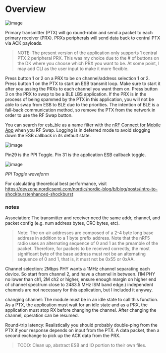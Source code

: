 # Overview

![image](https://github.com/droidecahedron/esb_multi/assets/63935881/a5b7c44e-4833-4971-904c-00db98955ab3)

Primary transmitter (PTX) will go round-robin and send a packet to each primary receiver (PRX). PRXs peripherals will send data back to central PTX via ACK payloads.
> NOTE: The present version of the application only supports 1 central PTX 2 peripheral PRX. This was my choice due to the # of buttons on the DK where you choose which PRX you want to be. At some point, I may add CLI as the user input to make it more flexible.

Press button 1 or 2 on a PRX to be on channel/address selection 1 or 2.
Press button 1 on the PTX to start an ESB transmit loop. Make sure to start it after you assing the PRXs to each channel you want them on.
Press button 3 on the PRX to swap to be a BLE LBS application.
If the PRX is in the process of being spammed by the PTX in this application, you will not be able to swap from ESB to BLE due to the priorities. The intention of BLE is a fall-back communication method, so remove the PTX from the network in order to use the RF Swap button.

You can search for esb_ble as a name filter with the [nRF Connect for Mobile App](https://www.nordicsemi.com/Products/Development-tools/nrf-connect-for-mobile) when you RF Swap.
Logging is in deferred mode to avoid slogging down the ESB callback in its default state.

![image](https://github.com/droidecahedron/esb_multi/assets/63935881/1c215178-7ab8-4a4a-8c41-fad8457cdf4c)


Pin29 is the PPI Toggle. Pin 31 is the application ESB callback toggle.

![image](https://github.com/droidecahedron/esb_multi/assets/63935881/b66ecdc6-a054-44c3-990f-8c63356a7170)

*PPI Toggle waveform*

For calculating theoretical best performance, visit https://devzone.nordicsemi.com/nordic/nordic-blog/b/blog/posts/intro-to-shockburstenhanced-shockburst

### notes
Association: The transmitter and receiver need the same addr, channel, and packet config (e.g. num address bytes, CRC bytes, etc).
> Note: The on-air addresses are composed of a 2-4 byte long base address in addition to a 1 byte prefix address. Note that the nRF5 radio uses an alternating sequence of 0 and 1 as the preamble of the packet. Therefore, for packets to be received correctly, the most significant byte of the base address must not be an alternating sequence of 0 and 1, that is, it must not be 0x55 or 0xAA.

Channel selection: 2Mbps PHY wants a 1MHz channel separating each device. So start from channel 2, and have a channel in between. (1M PHY no lower than ch1, 2M ch2 or higher, ensure enough margin on higher end of channel spectrum close to 2483.5 MHz ISM band edge.)
independent channels are not necessary for this application, but I included it anyway.

changing channel: The module must be in an idle state to call this function. As a PTX, the application must wait for an idle state and as a PRX, the application must stop RX before changing the channel. After changing the channel, operation can be resumed.

Round-trip latency: Realistically you should probably double-ping from the PTX if your response depends on input from the PTX. A data packet, then a second exchange to pick up the ACK data from the PRX.

> TODO:
Clean up, abstract ESB and IO portion to their own files.
